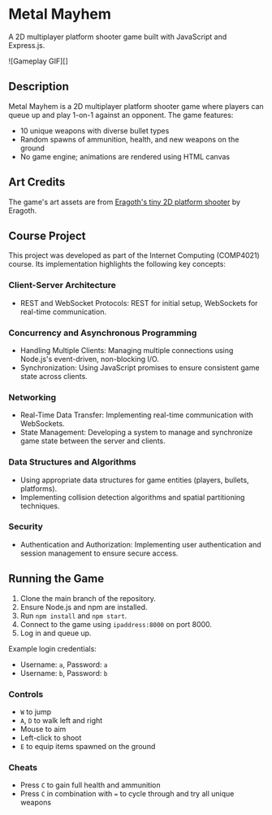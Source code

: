 # Metal Mayhem

A 2D multiplayer platform shooter game built with JavaScript and Express.js.

![Gameplay GIF][]

## Description

Metal Mayhem is a 2D multiplayer platform shooter game where players can queue up and play 1-on-1 against an opponent. The game features:

- 10 unique weapons with diverse bullet types
- Random spawns of ammunition, health, and new weapons on the ground
- No game engine; animations are rendered using HTML canvas

## Art Credits

The game's art assets are from [Eragoth's tiny 2D platform shooter](https://eragoth.itch.io/eragoths-tiny-platform-shooter) by Eragoth.

## Course Project

This project was developed as part of the Internet Computing (COMP4021) course. Its implementation highlights the following key concepts:

### Client-Server Architecture
- REST and WebSocket Protocols: REST for initial setup, WebSockets for real-time communication.

### Concurrency and Asynchronous Programming
- Handling Multiple Clients: Managing multiple connections using Node.js's event-driven, non-blocking I/O.
- Synchronization: Using JavaScript promises to ensure consistent game state across clients.

### Networking
- Real-Time Data Transfer: Implementing real-time communication with WebSockets.
- State Management: Developing a system to manage and synchronize game state between the server and clients.

### Data Structures and Algorithms
- Using appropriate data structures for game entities (players, bullets, platforms).
- Implementing collision detection algorithms and spatial partitioning techniques.

### Security
- Authentication and Authorization: Implementing user authentication and session management to ensure secure access.

## Running the Game

1. Clone the main branch of the repository.
2. Ensure Node.js and npm are installed.
3. Run `npm install` and `npm start`.
4. Connect to the game using `ipaddress:8000` on port 8000.
5. Log in and queue up.

Example login credentials:
- Username: `a`, Password: `a`
- Username: `b`, Password: `b`

### Controls
- `W` to jump
- `A`, `D` to walk left and right
- Mouse to aim
- Left-click to shoot
- `E` to equip items spawned on the ground

### Cheats
- Press `C` to gain full health and ammunition
- Press `C` in combination with `=` to cycle through and try all unique weapons
